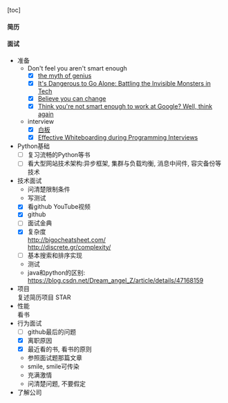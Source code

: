 [toc]

#### 简历

#### 面试

- 准备  
    - Don't feel you aren't smart enough
        - [x] [the myth of genius](https://www.youtube.com/watch?v=0SARbwvhupQ)
        - [x] [It's Dangerous to Go Alone: Battling the Invisible Monsters in Tech](https://www.youtube.com/watch?v=1i8ylq4j_EY)
        - [x] [Believe you can change](http://www.aaronsw.com/weblog/dweck)
        - [x] [Think you're not smart enough to work at Google? Well, think again](https://www.youtube.com/watch?v=uPOJ1PR50ag)
    - interview
        - [x] [白板](https://writing.pupius.co.uk/whiteboarding-4df873dbba2e)
        - [x] [Effective Whiteboarding during Programming Interviews](http://www.coderust.com/blog/2014/04/10/effective-whiteboarding-during-programming-interviews/)

- Python基础  
    - [ ] 复习流畅的Python等书
    - [ ] 看大型网站技术架构:异步框架, 集群与负载均衡, 消息中间件, 容灾备份等技术
- 技术面试
    - 问清楚限制条件
    - 写测试
    - [x] 看github YouTube视频
    - [x] github
    - [ ] 面试金典
    - [x] 复杂度  
    <http://bigocheatsheet.com/>  
    <http://discrete.gr/complexity/>
    - [ ] 基本搜索和排序实现
    - 测试
    - java和python的区别: <https://blog.csdn.net/Dream_angel_Z/article/details/47168159>
- 项目  
    复述简历项目
    STAR
- 性能  
    看书
- 行为面试
    - [ ] github最后的问题
    - [x] 离职原因  
    - [x] 最近看的书, 看书的原则
    - 参照面试题那篇文章
    - smile, smile可传染
    - 充满激情
    - 问清楚问题, 不要假定
- 了解公司
